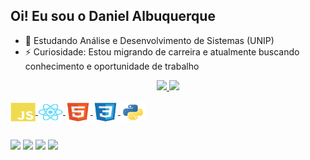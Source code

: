 ## Oi! Eu sou o Daniel Albuquerque 

- 🌱 Estudando Análise e Desenvolvimento de Sistemas (UNIP)
- ⚡ Curiosidade: Estou migrando de carreira e atualmente buscando conhecimento e oportunidade de trabalho


<div align="center">
  <a href="https://github.com/DaniellAlbuquerque">
  <img height="180em" src="https://github-readme-stats.vercel.app/api?username=DaniellAlbuquerque&show_icons=true&theme=dark&include_all_commits=true&count_private=true"/>
  <img height="180em" src="https://github-readme-stats.vercel.app/api/top-langs/?username=DaniellAlbuquerque&layout=compact&langs_count=7&theme=dark"/>
</div>


 <div style="display: inline_block"><br>
   <img align="center" alt="Daniel-Js" height="30" width="40" src="https://raw.githubusercontent.com/devicons/devicon/master/icons/javascript/javascript-plain.svg">
   <img align="center" alt="Daniel-React" height="30" width="40" src="https://raw.githubusercontent.com/devicons/devicon/master/icons/react/react-original.svg">
   <img align="center" alt="Daniel-HTML" height="30" width="40" src="https://raw.githubusercontent.com/devicons/devicon/master/icons/html5/html5-original.svg">
   <img align="center" alt="Daniel-CSS" height="30" width="40" src="https://raw.githubusercontent.com/devicons/devicon/master/icons/css3/css3-original.svg">
    <img align="center" alt="Rafa-Python" height="30" width="40" src="https://raw.githubusercontent.com/devicons/devicon/master/icons/python/python-original.svg">
  </div>
  
  ##
  
  
  <div> 
    <a href="https://instagram.com/daniell_j95" target="_blank"><img src="https://img.shields.io/badge/-Instagram-%23E4405F?style=for-the-badge&logo=instagram&logoColor=white" target="_blank"></a>
   <a href="https://discord.gg/Danielgtr#7671" target="_blank"><img src="https://img.shields.io/badge/Discord-7289DA?style=for-the-badge&logo=discord&logoColor=white" target="_blank"></a>
    <a href = "mailto:danieljca3@gmail.com"><img src=https://img.shields.io/badge/Gmail-D14836?style=for-the-badge&logo=gmail&logoColor=white></a>
    <a href="https://linkedin.com/in/daniel-albuquerque-80308618a/" target="_blank"><img src=https://img.shields.io/badge/LinkedIn-0077B5?style=for-the-badge&logo=linkedin&logoColor=white></a>
                                                                                            
                                                                                            
</div>
